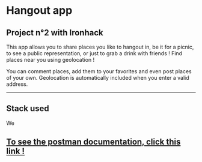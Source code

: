 # Hangout app #
## Project n°2 with Ironhack ##

 This app allows you to share places you like to hangout in, be it for a picnic, to see a public representation, or just to grab a drink with friends ! Find places near you using geolocation !

 You can comment places, add them to your favorites and even post places of your own. Geolocation is automatically included when you enter a valid address.
<hr>

## Stack used ##

We

## [To see the postman documentation, click this link !](https://documenter.getpostman.com/view/21217013/UzBiPU7C#auth-info-f484d417-df75-4b4e-b14e-6f0f1073aed0) ##